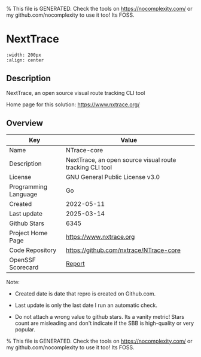 
% This file is GENERATED. Check the tools on https://nocomplexity.com/ or my github.com/nocomplexity to use it too! Its FOSS. 

# NextTrace


```{image} https://raw.githubusercontent.com/nxtrace/NTrace-core/main/asset/logo.png 
:width: 200px 
:align: center 
```

## Description 

NextTrace, an open source visual route tracking CLI tool 

Home page for this solution: https://www.nxtrace.org/ 

## Overview 

| Key | Value |
| --- | --- |
| Name | NTrace-core |
| Description | NextTrace, an open source visual route tracking CLI tool |
| License | GNU General Public License v3.0 |
| Programming Language | Go |
| Created | 2022-05-11 |
| Last update | 2025-03-14 |
| Github Stars | 6345 |
| Project Home Page | https://www.nxtrace.org |
| Code Repository | https://github.com/nxtrace/NTrace-core |
| OpenSSF Scorecard | [Report](https://securityscorecards.dev/viewer/?uri=github.com/nxtrace/NTrace-core) |

Note:
 - Created date is date that repro is created on Github.com. 

- Last update is only the last date I run an automatic check. 

- Do not attach a wrong value to github stars. Its a vanity metric! Stars count are misleading and 
don't indicate if the SBB is high-quality or very popular.

% This file is GENERATED. Check the tools on https://nocomplexity.com/ or my github.com/nocomplexity to use it too! Its FOSS. 

